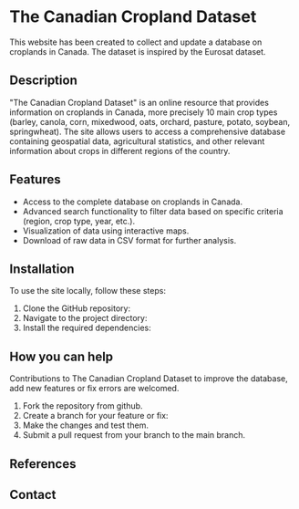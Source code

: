 # The Canadian Cropland Dataset

This website has been created to collect and update a database on croplands in Canada. The dataset is inspired by the Eurosat dataset.

## Description

"The Canadian Cropland Dataset" is an online resource that provides information on croplands in Canada, more precisely 10 main crop types (barley, canola, corn, mixedwood, oats, orchard, pasture, potato, soybean, springwheat). The site allows users to access a comprehensive database containing geospatial data, agricultural statistics, and other relevant information about crops in different regions of the country. 


## Features

- Access to the complete database on croplands in Canada.
- Advanced search functionality to filter data based on specific criteria (region, crop type, year, etc.).
- Visualization of data using interactive maps.
- Download of raw data in CSV format for further analysis.

## Installation

To use the site locally, follow these steps:

1. Clone the GitHub repository:
2. Navigate to the project directory:
3. Install the required dependencies:

## How you can help

Contributions to The Canadian Cropland Dataset to improve the database, add new features or fix errors are welcomed.
1. Fork the repository from github.
2. Create a branch for your feature or fix:
3. Make the changes and test them.
4. Submit a pull request from your branch to the main branch.

## References

## Contact
